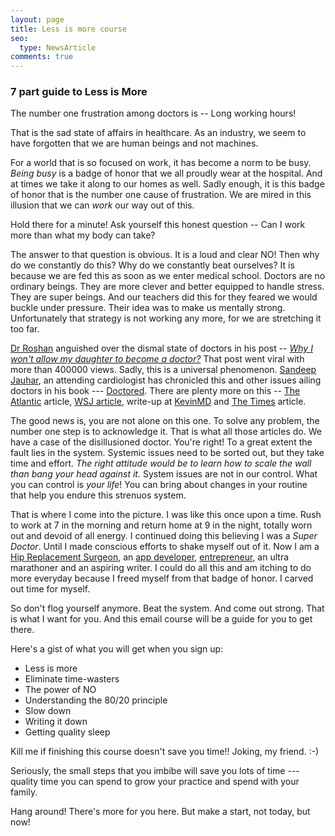 ```yaml
---
layout: page
title: Less is more course
seo:
  type: NewsArticle
comments: true
---
```

### 7 part guide to Less is More


The number one frustration among doctors is -- Long working hours!

That is the sad state of affairs in healthcare. As an industry, we seem to have forgotten that we are human beings and not machines.

For a world that is so focused on work, it has become a norm to be busy. *Being busy* is a badge of honor that we all proudly wear at the hospital. And at times we take it along to our homes as well. Sadly enough, it is this badge of honor that is the number one cause of frustration. We are mired in this illusion that we can *work* our way out of this.

Hold there for a minute! Ask yourself this honest question -- Can I work more than what my body can take?

The answer to that question is obvious. It is a loud and clear NO! Then why do we constantly do this? Why do we constantly beat ourselves? It is because we are fed this as soon as we enter medical school. Doctors are no ordinary beings. They are more clever and better equipped to handle stress. They are super beings. And our teachers did this for they feared we would buckle under pressure. Their idea was to make us mentally strong. Unfortunately that strategy is not working any more, for we are stretching it too far.

[Dr Roshan](https://goo.gl/p7wlvU) anguished over the dismal state of doctors in his post -- [*Why I won't allow my daughter to become a doctor?*](https://goo.gl/jEUT4K) That post went viral with more than 400000 views. Sadly, this is a universal phenomenon. [Sandeep Jauhar](https://goo.gl/RZsZ7I), an attending cardiologist has chronicled this and other issues ailing doctors in his book --- [Doctored](http://amzn.to/2fLiocH). There are plenty more on this -- [The Atlantic](https://goo.gl/G2YgzA) article, [WSJ article](https://goo.gl/Ps1sS9), write-up at [KevinMD](https://goo.gl/onuqFb) and [The Times](https://goo.gl/LEZESL) article.

The good news is, you are not alone on this one. To solve any problem, the number one step is to acknowledge it. That is what all those articles do. We have a case of the disillusioned doctor. You're right! To a great extent the fault lies in the system. Systemic issues need to be sorted out, but they take time and effort. *The right attitude would be to learn how to scale the wall than bang your head against it.* System issues are not in our control. What you can control is *your life*! You can bring about changes in your routine that help you endure this strenuos system.

That is where I come into the picture. I was like this once upon a time. Rush to work at 7 in the morning and return home at 9 in the night, totally worn out and devoid of all energy. I continued doing this believing I was a *Super Doctor*. Until I made conscious efforts to shake myself out of it. Now I am a [Hip Replacement Surgeon](https://goo.gl/EL8bqN), an [app developer](https://goo.gl/f5gbmt), [entrepreneur](https://goo.gl/AP42sz), an ultra marathoner and an aspiring writer. I could do all this and am itching to do more everyday because I freed myself from that badge of honor. I carved out time for myself.

So don't flog yourself anymore. Beat the system. And come out strong. That is what I want for you. And this email course will be a guide for you to get there.

Here's a gist of what you will get when you sign up:

  - Less is more
  - Eliminate time-wasters
  - The power of NO
  - Understanding the 80/20 principle
  - Slow down
  - Writing it down
  - Getting quality sleep

<script async id="_ck_130134" src="https://forms.convertkit.com/130134?v=6"></script>

Kill me if finishing this course doesn't save you time!! Joking, my friend. :-)

Seriously, the small steps that you imbibe will save you lots of time --- quality time you can spend to grow your practice and spend with your family.

Hang around! There's more for you here. But make a start, not today, but now!
